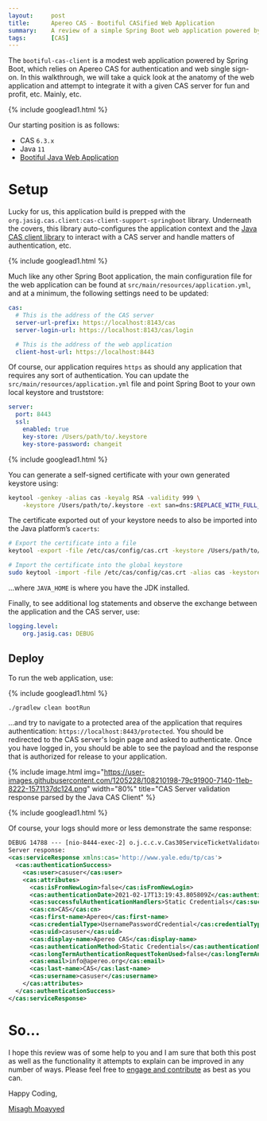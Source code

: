 ```yaml
---
layout:     post
title:      Apereo CAS - Bootiful CASified Web Application
summary:    A review of a simple Spring Boot web application powered by Apereo CAS for authentication and single sign-on.
tags:       [CAS]
---
```


The `bootiful-cas-client` is a modest web application powered by Spring Boot, which relies on Apereo CAS for authentication and web single sign-on. In this walkthrough, we will take a quick look at the anatomy of the web application and attempt to integrate it with a given CAS server for fun and profit, etc. Mainly, etc.

{% include googlead1.html %}

Our starting position is as follows:

- CAS `6.3.x`
- Java `11`
- [Bootiful Java Web Application](https://github.com/apereo/bootiful-cas-client)

# Setup

Lucky for us, this application build is prepped with the `org.jasig.cas.client:cas-client-support-springboot` library. Underneath the covers, this library auto-configures the application context and the [Java CAS client library](https://apereo.github.io/cas/6.3.x/integration/CAS-Clients.html) to interact with a CAS server and handle matters of authentication, etc.

{% include googlead1.html %}

Much like any other Spring Boot application, the main configuration file for the web application can be found at `src/main/resources/application.yml`, and at a minimum, the following settings need to be updated:

```yaml
cas:
  # This is the address of the CAS server
  server-url-prefix: https://localhost:8143/cas
  server-login-url: https://localhost:8143/cas/login

  # This is the address of the web application
  client-host-url: https://localhost:8443
```

Of course, our application requires `https` as should any application that requires any sort of authentication. You can update the `src/main/resources/application.yml` file and point Spring Boot to your own local keystore and truststore:

```yaml
server:
  port: 8443
  ssl:
    enabled: true
    key-store: /Users/path/to/.keystore
    key-store-password: changeit
```

{% include googlead1.html %}

You can generate a self-signed certificate with your own generated keystore using:

```bash
keytool -genkey -alias cas -keyalg RSA -validity 999 \
    -keystore /Users/path/to/.keystore -ext san=dns:$REPLACE_WITH_FULL_MACHINE_NAME
```

The certificate exported out of your keystore needs to also be imported into the Java platform’s `cacerts`:

```bash
# Export the certificate into a file
keytool -export -file /etc/cas/config/cas.crt -keystore /Users/path/to/.keystore -alias cas

# Import the certificate into the global keystore
sudo keytool -import -file /etc/cas/config/cas.crt -alias cas -keystore $JAVA_HOME/lib/security/cacerts
```

...where `JAVA_HOME` is where you have the JDK installed.

Finally, to see additional log statements and observe the exchange between the application and the CAS server, use:

```yaml
logging.level:
    org.jasig.cas: DEBUG
```

## Deploy

To run the web application, use:

{% include googlead1.html %}

```bash
./gradlew clean bootRun
```

...and try to navigate to a protected area of the application that requires authentication: `https://localhost:8443/protected`. You should be redirected to the CAS server's login page and asked to authenticate. Once you have logged in, you should be able to see the payload and the response that is authorized for release to your application.

{% include image.html img="https://user-images.githubusercontent.com/1205228/108210198-79c91900-7140-11eb-8222-1571137dc124.png" 
width="80%" 
title="CAS Server validation response parsed by the Java CAS Client" %}

{% include googlead1.html %}

Of course, your logs should more or less demonstrate the same response:

```xml
DEBUG 14788 --- [nio-8444-exec-2] o.j.c.c.v.Cas30ServiceTicketValidator   : 
Server response: 
<cas:serviceResponse xmlns:cas='http://www.yale.edu/tp/cas'>
  <cas:authenticationSuccess>
    <cas:user>casuser</cas:user>
    <cas:attributes>
      <cas:isFromNewLogin>false</cas:isFromNewLogin>
      <cas:authenticationDate>2021-02-17T13:19:43.805809Z</cas:authenticationDate>
      <cas:successfulAuthenticationHandlers>Static Credentials</cas:successfulAuthenticationHandlers>
      <cas:cn>CAS</cas:cn>
      <cas:first-name>Apereo</cas:first-name>
      <cas:credentialType>UsernamePasswordCredential</cas:credentialType>
      <cas:uid>casuser</cas:uid>
      <cas:display-name>Apereo CAS</cas:display-name>
      <cas:authenticationMethod>Static Credentials</cas:authenticationMethod>
      <cas:longTermAuthenticationRequestTokenUsed>false</cas:longTermAuthenticationRequestTokenUsed>
      <cas:email>info@apereo.org</cas:email>
      <cas:last-name>CAS</cas:last-name>
      <cas:username>casuser</cas:username>
    </cas:attributes>
  </cas:authenticationSuccess>
</cas:serviceResponse>
```

# So...

I hope this review was of some help to you and I am sure that both this post as well as the functionality it attempts to explain can be improved in any number of ways. Please feel free to [engage and contribute][contribguide] as best as you can.

Happy Coding,

[Misagh Moayyed](https://fawnoos.com)

[contribguide]: https://apereo.github.io/cas/developer/Contributor-Guidelines.html